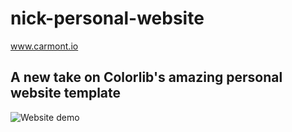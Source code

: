# nick-personal-website
www.carmont.io

## A new take on Colorlib's amazing personal website template

![Website demo](personal-webiste-demo.gif)
